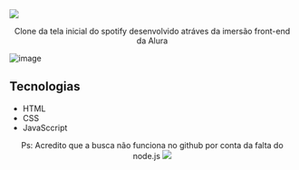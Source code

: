 <img src="https://user-images.githubusercontent.com/73097560/115834477-dbab4500-a447-11eb-908a-139a6edaec5c.gif">

<p align="center">Clone da tela inicial do spotify desenvolvido atráves da imersão front-end da Alura</p>

![image](https://github.com/gabrielkkskx/clone-spotify/assets/111579958/5b0d8fed-5b6f-4e99-8fac-23bc6becf0ee)


## Tecnologias
* HTML
* CSS
* JavaSccript

<p align="center">Ps: Acredito que a busca não funciona no github por conta da falta do node.js

<img src="https://user-images.githubusercontent.com/73097560/115834477-dbab4500-a447-11eb-908a-139a6edaec5c.gif">

